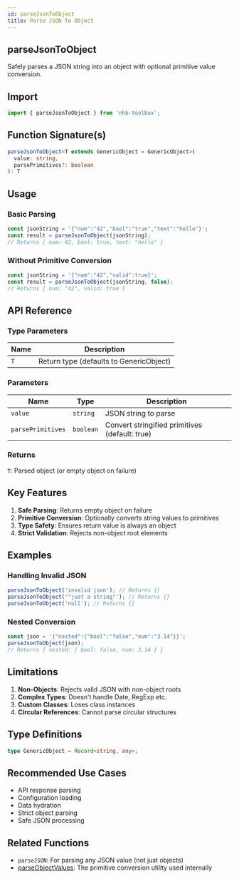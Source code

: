 ```yaml
---
id: parseJsonToObject
title: Parse JSON To Object
---
```


## parseJsonToObject

Safely parses a JSON string into an object with optional primitive value conversion.

## Import

```typescript
import { parseJsonToObject } from 'nhb-toolbox';
```

## Function Signature(s)

```typescript
parseJsonToObject<T extends GenericObject = GenericObject>(
  value: string,
  parsePrimitives?: boolean
): T
```

## Usage

### Basic Parsing

```typescript
const jsonString = '{"num":"42","bool":"true","text":"hello"}';
const result = parseJsonToObject(jsonString);
// Returns { num: 42, bool: true, text: "hello" }
```

### Without Primitive Conversion

```typescript
const jsonString = '{"num":"42","valid":true}';
const result = parseJsonToObject(jsonString, false);
// Returns { num: "42", valid: true }
```

## API Reference

### Type Parameters

| Name | Description |
|------|-------------|
| `T`  | Return type (defaults to GenericObject) |

### Parameters

| Name | Type | Description |
|------|------|-------------|
| `value` | `string` | JSON string to parse |
| `parsePrimitives` | `boolean` | Convert stringified primitives (default: true) |

### Returns

`T`: Parsed object (or empty object on failure)

## Key Features

1. **Safe Parsing**: Returns empty object on failure
2. **Primitive Conversion**: Optionally converts string values to primitives
3. **Type Safety**: Ensures return value is always an object
4. **Strict Validation**: Rejects non-object root elements

## Examples

### Handling Invalid JSON

```typescript
parseJsonToObject('invalid json'); // Returns {}
parseJsonToObject('"just a string"'); // Returns {}
parseJsonToObject('null'); // Returns {}
```

### Nested Conversion

```typescript
const json = '{"nested":{"bool":"false","num":"3.14"}}';
parseJsonToObject(json);
// Returns { nested: { bool: false, num: 3.14 } }
```

## Limitations

1. **Non-Objects**: Rejects valid JSON with non-object roots
2. **Complex Types**: Doesn't handle Date, RegExp etc.
3. **Custom Classes**: Loses class instances
4. **Circular References**: Cannot parse circular structures

## Type Definitions

```typescript
type GenericObject = Record<string, any>;
```

## Recommended Use Cases

- API response parsing
- Configuration loading
- Data hydration
- Strict object parsing
- Safe JSON processing

## Related Functions

- `parseJSON`: For parsing any JSON value (not just objects)
- [parseObjectValues](parseObjectValues): The primitive conversion utility used internally
